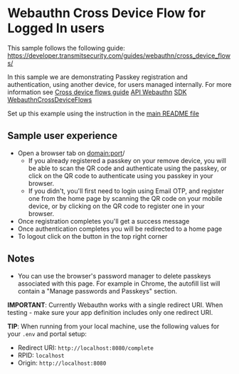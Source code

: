 # Webauthn Cross Device Flow for Logged In users

This sample follows the following guide:
https://developer.transmitsecurity.com/guides/webauthn/cross_device_flows/

In this sample we are demonstrating Passkey registration and authentication, using another device,
for users managed internally. For more information see
[Cross device flows guide](https://developer.transmitsecurity.com/guides/webauthn/cross_device_flows/)
[API Webauthn](https://developer.transmitsecurity.com/openapi/user/backend-webauthn/)
[SDK WebauthnCrossDeviceFlows](https://developer.transmitsecurity.com/sdk-ref/platform/interfaces/webauthncrossdeviceflows/)

Set up this example using the instruction in the [main README file](../README.md)

## Sample user experience

- Open a browser tab on <domain:port>/
  - If you already registered a passkey on your remove device, you will be able to scan the QR code
    and authenticate using the passkey, or click on the QR code to authenticate using you passkey in
    your browser.
  - If you didn't, you'll first need to login using Email OTP, and register one from the home page
    by scanning the QR code on your mobile device, or by clicking on the QR code to register one in
    your browser.
- Once registration completes you'll get a success message
- Once authentication completes you will be redirected to a home page
- To logout click on the button in the top right corner

## Notes

- You can use the browser's password manager to delete passkeys associated with this page. For
  example in Chrome, the autofill list will contain a "Manage passwords and Passkeys" section.

**IMPORTANT**: Currently Webauthn works with a single redirect URI. When testing - make sure your
app definition includes only one redirect URI.

**TIP**: When running from your local machine, use the following values for your `.env` and portal
setup:

- Redirect URI: `http://localhost:8080/complete`
- RPID: `localhost`
- Origin: `http://localhost:8080`
